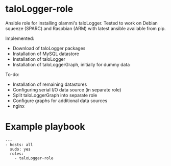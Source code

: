 # taloLogger-role
Ansible role for installing olammi's taloLogger. Tested to work on Debian
squeeze (SPARC) and Raspbian (ARM) with latest ansible available from pip.

Implemented:
 - Download of taloLogger packages
 - Installation of MySQL datastore
 - Installation of taloLogger
 - Installation of taloLoggerGraph, initially for dummy data 

To-do:
 - Installation of remaining datastores
 - Configuring serial I/O data source (in separate role)
 - Split taloLoggerGraph into separate role
 - Configure graphs for additional data sources
 - nginx

# Example playbook

```
---
- hosts: all
  sudo: yes
  roles:
    - taloLogger-role
```
